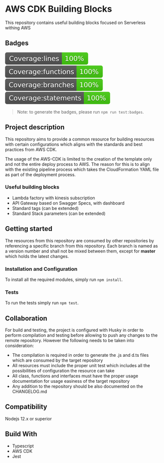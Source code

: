 # AWS CDK Building Blocks

This repository contains useful building blocks focused on Serverless withing AWS

## Badges

![Coverage lines](./__tests__/.badges/badge-lines.svg)
![Coverage functions](./__tests__/.badges/badge-functions.svg)
![Coverage branches](./__tests__/.badges/badge-branches.svg)
![Coverage statements](./__tests__/.badges/badge-statements.svg)

> Note: to generate the badges, please run `npm run test:badges`.

## Project description

This repository aims to provide a common resource for building resources with certain configurations
which aligns with the standards and best practices from AWS CDK.

The usage of the AWS-CDK is limited to the creation of the template only and not
the entire deploy process to AWS. The reason for this is to align with the
existing pipeline process which takes the CloudFormation YAML file as part of the
deployment process.

### Useful building blocks

* Lambda factory with kinesis subscription
* API Gateway based on Swagger Specs, with dashboard
* Standard tags (can be extended)
* Standard Stack parameters (can be extended)


## Getting started
The resources from this repository are consumed by other repositories by 
referencing a specific branch from this repository. Each branch is named as a 
version number and shall not be mixed between them, except for **master** which 
holds the latest changes.

### Installation and Configuration

To install all the required modules, simply run `npm install`.
 
### Tests

To run the tests simply run `npm test`.

## Collaboration

For build and testing, the project is configured with Husky in order to perform
compilation and testing before allowing to push any changes to the remote 
repository. However the following needs to be taken into consideration:
* The compilation is required in order to generate the .js and d.ts files 
which are consumed by the target repository
* All resources must include the proper unit test which includes all the 
possibilities of configuration the resource can take
* All class, functions and interfaces must have the proper usage documentation 
for usage easiness of the target repository
* Any addition to the repository should be also documented on the CHANGELOG.md

## Compatibility

Nodejs 12.x or superior
 
## Build With

* Typescript
* AWS CDK
* Jest
